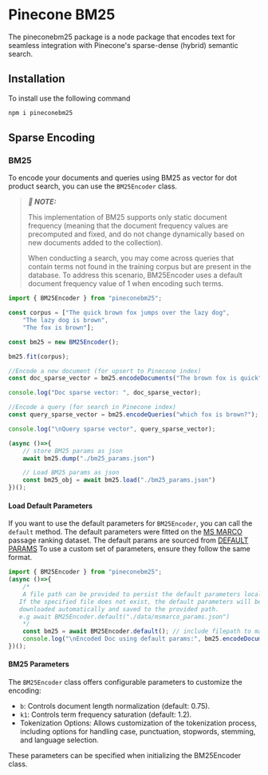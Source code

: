 # Pinecone BM25
The pineconebm25 package is a node package that encodes text for seamless integration with Pinecone's sparse-dense (hybrid) semantic search.

## Installation 
To install use the following command

```bash
npm i pineconebm25
```
## Sparse Encoding 
### BM25
To encode your documents and queries using BM25 as vector for dot product search, you can use the `BM25Encoder` class.

> **_📝 NOTE:_**
> 
>  This implementation of BM25 supports only static document frequency (meaning that the document frequency values are precomputed and fixed, and do not change dynamically based on new documents added to the collection).
>
> When conducting a search, you may come across queries that contain terms not found in the training corpus but are present in the database. To address this scenario, BM25Encoder uses a default document frequency value of 1 when encoding such terms.

```js
import { BM25Encoder } from "pineconebm25";

const corpus = ["The quick brown fox jumps over the lazy dog",
    "The lazy dog is brown",
    "The fox is brown"];

const bm25 = new BM25Encoder();

bm25.fit(corpus);

//Encode a new document (for upsert to Pinecone index)
const doc_sparse_vector = bm25.encodeDocuments("The brown fox is quick");

console.log("Doc sparse vector: ", doc_sparse_vector);

//Encode a query (for search in Pinecone index)
const query_sparse_vector = bm25.encodeQueries("which fox is brown?");

console.log("\nQuery sparse vector", query_sparse_vector);

(async ()=>{
    // store BM25 params as json
    await bm25.dump("./bm25_params.json")

    // Load BM25 params as json 
    const bm25_obj = await bm25.load("./bm25_params.json")
})();

```
#### Load Default Parameters
If you want to use the default parameters for `BM25Encoder`, you can call the `default` method.
The default parameters were fitted on the [MS MARCO](https://microsoft.github.io/msmarco/)  passage ranking dataset.
The default params are sourced from [DEFAULT PARAMS](https://storage.googleapis.com/pinecone-datasets-dev/bm25_params/msmarco_bm25_params_v4_0_0.json)
To use a custom set of parameters, ensure they follow the same format.
```js
import { BM25Encoder } from "pineconebm25";
(async ()=>{
    /*
    A file path can be provided to persist the default parameters locally. 
   If the specified file does not exist, the default parameters will be 
   downloaded automatically and saved to the provided path.
   e.g await BM25Encoder.default("./data/msmarco_params.json")
    */
    const bm25 = await BM25Encoder.default(); // include filepath to make default params persistent
    console.log("\nEncoded Doc using default params:", bm25.encodeDocuments("The brown fox is quick"));
})();
```

#### BM25 Parameters
The `BM25Encoder` class offers configurable parameters to customize the encoding:

* `b`: Controls document length normalization (default: 0.75).
* `k1`: Controls term frequency saturation (default: 1.2).
* Tokenization Options: Allows customization of the tokenization process, including options for handling case, punctuation, stopwords, stemming, and language selection.

These parameters can be specified when initializing the BM25Encoder class. 
